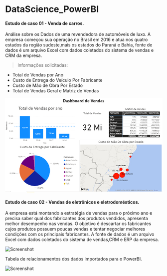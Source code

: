 # DataScience_PowerBI

#### Estudo de caso 01 - Venda de carros.
Análise sobre os Dados de uma revendedora de automóveis de luxo. A empresa começou sua operação no Brasil em 2016 e atua nos quatro estados da região sudeste,mais os estados do Paraná e Bahia, fonte de dados é um arquivo Excel com dados coletados do sistema de vendas e CRM da empresa.

> Informações solicitadas:

- Total de Vendas por Ano
- Custo de Entrega do Veículo Por Fabricante
- Custo de Mão de Obra Por Estado
- Total de Vendas Geral e Matriz de Vendas

![Screenshot](Dash_Vendas_Carros.png)

#### Estudo de caso 02 - Vendas de eletrônicos e eletrodomésticos.

A empresa está montando a estratégia de vendas para o próximo ano e precisa saber qual  dos  fabricantes  dos  produtos  vendidos,  apresenta  melhor  desempenho  nas  vendas.  O objetivo é descartar os fabricantes cujos produtos possuem poucas vendas e tentar negociar melhores condições com os principais fabricantes. A fonte de dados é um arquivo Excel com dados coletados do sistema de vendas,CRM e ERP da empresa.

![Screenshot](Dash_Vendas_eletrodomésticos.png)

Tabela de relacionamentos dos dados importados para o PowerBI.

![Screenshot](Tabela_relacionamentos_Dash_eletro)
